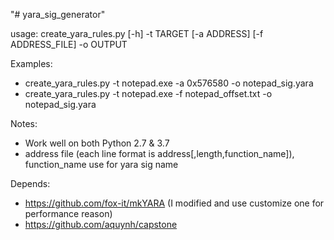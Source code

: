 "# yara_sig_generator" 

usage: create_yara_rules.py [-h] -t TARGET [-a ADDRESS] [-f ADDRESS_FILE] -o
                            OUTPUT
							
Examples:
 - create_yara_rules.py -t notepad.exe -a 0x576580 -o notepad_sig.yara
 - create_yara_rules.py -t notepad.exe -f notepad_offset.txt -o notepad_sig.yara
	
Notes:
- Work well on both Python 2.7 & 3.7
- address file (each line format is address[,length,function_name]), function_name use for yara sig name

Depends:
- https://github.com/fox-it/mkYARA (I modified and use customize one for performance reason)
- https://github.com/aquynh/capstone
